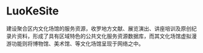# LuoKeSite
建设聚合区内文化场馆的服务资源，收罗地方文献、展览演出、讲座培训及原创纪录片资料，形成了具有区域特色的公共文化服务资源数据库，而其文化场馆虚拟漫游功能则将博物馆、美术馆、等文化场馆呈现于网络之中。
